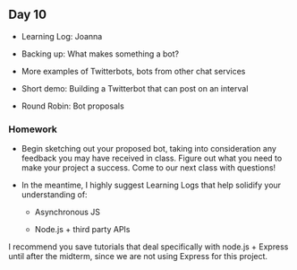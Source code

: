 ## Day 10

* Learning Log: Joanna

* Backing up: What makes something a bot?

* More examples of Twitterbots, bots from other chat services

* Short demo: Building a Twitterbot that can post on an interval 

* Round Robin: Bot proposals


### Homework

* Begin sketching out your proposed bot, taking into consideration any feedback you may have received in class. Figure out what you need to make your project a success. Come to our next class with questions! 

* In the meantime, I highly suggest Learning Logs that help solidify your understanding of:

    * Asynchronous JS
    
    * Node.js + third party APIs
    
I recommend you save tutorials that deal specifically with node.js + Express until after the midterm, since we are not using Express for this project.

